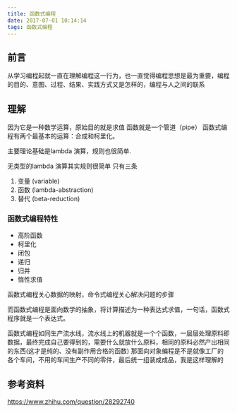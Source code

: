 ```yaml
---
title: 函数式编程
date: 2017-07-01 10:14:14
tags: 函数式编程
---
```


## 前言
从学习编程起就一直在理解编程这一行为，也一直觉得编程思想是最为重要，编程的目的、意图、过程、结果、实践方式又是怎样的，编程与人之间的联系

## 理解
因为它是一种数学运算，原始目的就是求值
函数就是一个管道（pipe）
函数式编程有两个最基本的运算：合成和柯里化。


主要理论基础是lambda 演算，规则也很简单.

无类型的lambda 演算其实规则很简单 只有三条

1. 变量 (variable)
2. 函数 (lambda-abstraction)
3. 替代 (beta-reduction)

### 函数式编程特性
- 高阶函数
- 柯里化
- 闭包
- 递归
- 归并
- 惰性求值

函数式编程关心数据的映射，命令式编程关心解决问题的步骤

而函数式编程是面向数学的抽象，将计算描述为一种表达式求值，一句话，函数式程序就是一个表达式。

函数式编程如同生产流水线，流水线上的机器就是一个个函数，一层层处理原料即数据，最终完成自己要得到的，需要什么就放什么原料，相同的原料必然产出相同的东西(这才是纯的、没有副作用合格的函数)
那面向对象编程是不是就像工厂的各个车间，不用的车间生产不同的零件，最后统一组装成成品，我是这样理解的



## 参考资料
https://www.zhihu.com/question/28292740

